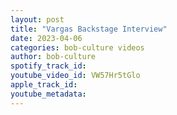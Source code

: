 ```yaml
---
layout: post
title: "Vargas Backstage Interview"
date: 2023-04-06
categories: bob-culture videos
author: bob-culture
spotify_track_id: 
youtube_video_id: VW57Hr5tGlo
apple_track_id: 
youtube_metadata: 
---
```

